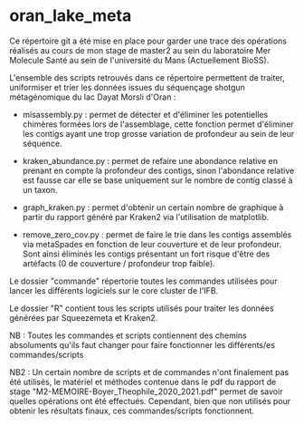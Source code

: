 # oran_lake_meta

Ce répertoire git a été mise en place pour garder une trace des opérations réalisés au cours de mon stage de master2 au sein du laboratoire Mer Molecule Santé au sein de l'université du Mans (Actuellement BioSS). 

L'ensemble des scripts retrouvés dans ce répertoire permettent de traiter, uniformiser et trier les données issues du séquençage shotgun métagénomique du lac Dayat Morsli d'Oran :

* misassembly.py : permet de détecter et d'éliminer les potentielles chimères formées lors de l'assemblage, cette fonction permet d'éliminer les contigs ayant une trop grosse variation de profondeur au sein de leur séquence.

* kraken_abundance.py : permet de refaire une abondance relative en prenant en compte la profondeur des contigs, sinon l'abondance relative est fausse car elle se base uniquement sur le nombre de contig classé à un taxon.

* graph_kraken.py : permet d'obtenir un certain nombre de graphique à partir du rapport généré par Kraken2 via l'utilisation de matplotlib.

* remove_zero_cov.py : permet de faire le trie dans les contigs assemblés via metaSpades en fonction de leur couverture et de leur profondeur. Sont ainsi éliminés les contigs présentant un fort risque d'être des artéfacts (0 de couverture / profondeur trop faible).


Le dossier "commande" répertorie toutes les commandes utilisées pour lancer les différents logiciels sur le core cluster de l'IFB.


Le dossier "R" contient tous les scripts utilisés pour traiter les données générées par Squeezemeta et Kraken2.


NB : Toutes les commandes et scripts contiennent des chemins absoluments qu'ils faut changer pour faire fonctionner les différents/es commandes/scripts

NB2 : Un certain nombre de scripts et de commandes n'ont finalement pas été utilisés, le matériel et méthodes contenue dans le pdf du rapport de stage "M2-MEMOIRE-Boyer_Theophile_2020_2021.pdf" permet de savoir quelles opérations ont été effectués. Cependant, bien que non utilisés pour obtenir les résultats finaux, ces commandes/scripts fonctionnent.
